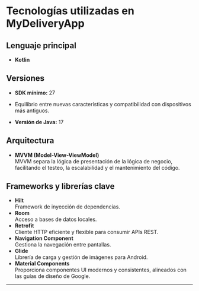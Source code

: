 # Tecnologías utilizadas en MyDeliveryApp

## Lenguaje principal

- **Kotlin**  
  

## Versiones

- **SDK mínimo:** 27  
- Equilibrio entre nuevas características y compatibilidad con dispositivos más antiguos.

- **Versión de Java:** 17  


## Arquitectura

- **MVVM (Model-View-ViewModel)**  
  MVVM separa la lógica de presentación de la lógica de negocio, facilitando el testeo, la escalabilidad y el mantenimiento del código.

## Frameworks y librerías clave

- **Hilt**  
  Framework de inyección de dependencias.
- **Room**  
  Acceso a bases de datos locales.
- **Retrofit**  
  Cliente HTTP eficiente y flexible para consumir APIs REST.
- **Navigation Component**  
  Gestiona la navegación entre pantallas.
- **Glide**  
  Librería de carga y gestión de imágenes para Android.
- **Material Components**  
  Proporciona componentes UI modernos y consistentes, alineados con las guías de diseño de Google.

---
